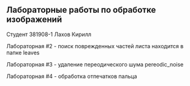 ## Лабораторные работы по обработке изображений
Студент 381908-1 Лахов Кирилл

Лабораторная #2 - поиск поврежденных частей листа находится в папке leaves

Лабораторная #3 - удаление переодического шума pereodic_noise

Лабораторная #4 - обработка отпечатков пальца